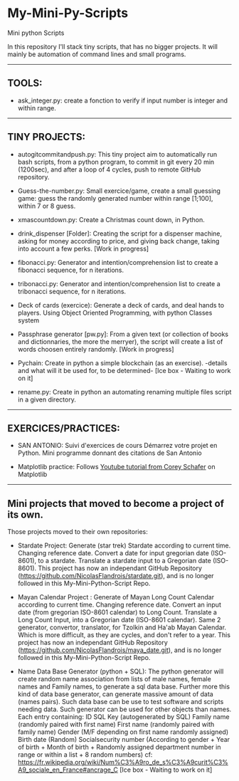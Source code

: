 # My-Mini-Py-Scripts
Mini python Scripts

In this repository I'll stack tiny scripts, that has no bigger projects. It will mainly be automation of command lines and small programs.

----------------------------
## TOOLS:

- ask_integer.py:
	create a fonction to verify if input number is integer and within range.

--------------------------
## TINY PROJECTS:

+ autogitcommitandpush.py:
	This tiny project aim to automatically run bash scripts, from a python program, to commit in git every 20 min (1200sec), and after a loop of 4 cycles, push to remote GitHub repository.

+ Guess-the-number.py:
	Small exercice/game, create a small guessing game: guess the randomly generated number within range [1;100], within 7 or 8 guess.

+ xmascountdown.py:
	Create a Christmas count down, in Python.

+ drink_dispenser [Folder]:
	Creating the script for a dispenser machine, asking for money according to price, and giving back change, taking into account a few perks. 
	[Work in progress]

+ fibonacci.py:
	Generator and intention/comprehension list to create a fibonacci sequence, for n iterations.

+ tribonacci.py: 
	Generator and intention/comprehension list to create a tribonacci sequence, for n iterations.
	
+ Deck of cards (exercice):
	Generate a deck of cards, and deal hands to players.
	Using Object Oriented Programming, with python Classes system
	
+ Passphrase generator [pw.py]:
	From a given text (or collection of books and dictionnaries, the more the merryer), the script will create a list of words choosen entirely randomly. 
	[Work in progress]

+ Pychain:
	Create in python a simple blockchain (as an exercise). -details and what will it be used for, to be determined-
	[Ice box - Waiting to work on it]

+ rename.py:
	Create in python an automating renaming multiple files script in a given directory.

-----------------------------
## EXERCICES/PRACTICES:

- SAN ANTONIO: Suivi d'exercices de cours Démarrez votre projet en Python. Mini programme donnant des citations de San Antonio

- Matplotlib practice:
	Follows [Youtube tutorial from Corey Schafer](https://www.youtube.com/playlist?list=PL-osiE80TeTvipOqomVEeZ1HRrcEvtZB_) on Matplotlib

----------------------------
## Mini projects that moved to become a project of its own.

Those projects moved to their own repositories:

+ Stardate Project: 
	Generate (star trek) Stardate according to current time. Changing reference date.
	Convert a date for input gregorian date (ISO-8601), to a stardate.
	Translate a stardate input to a Gregorian date (ISO-8601).
	This project has now an independant GitHub Repository (https://github.com/NicolasFlandrois/stardate.git), and is no longer followed in this My-Mini-Python-Script Repo.

+ Mayan Calendar Project :
	Generate of Mayan Long Count Calendar according to current time. Changing reference date.
	Convert an input date (from gregorian ISO-8601 calendar) to Long Count.
	Translate a Long Count Input, into a Gregorian date (ISO-8601 calendar).
	Same 2 generator, convertor, translator, for Tzolkin and Ha'ab Mayan Calendar. Which is more difficult, as they are cycles, and don't refer to a year.
	This project has now an independant GitHub Repository (https://github.com/NicolasFlandrois/maya_date.git), and is no longer followed in this My-Mini-Python-Script Repo.

+ Name Data Base Generator (python + SQL):
	The python generator will create random name association from lists of male names, female names and Family names, to generate a sql data base. Further more this kind of data base generator, can generate massive amount of data (names pairs). Such data base can be use to test software and scripts needing data. Such generator can be used for other objects than names.
	Each entry containing:
	                ID SQL Key (autogenerated by SQL)
	                Family name (randomly paired with first name)
	                First name (randomly paired with family name)
	                Gender (M/F depending on first name randomly assigned)
	                Birth date (Random)
	                Socialsecurity number (According to gender + Year of birth + Month of birth + Randomly assigned department number in range or within a list + 8 random numbers) cf: https://fr.wikipedia.org/wiki/Num%C3%A9ro_de_s%C3%A9curit%C3%A9_sociale_en_France#ancrage_C
	[Ice box - Waiting to work on it]
